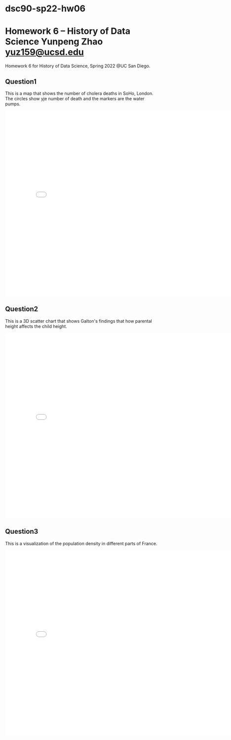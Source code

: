 # dsc90-sp22-hw06

# Homework 6 – History of Data Science Yunpeng Zhao yuz159@ucsd.edu

Homework 6 for History of Data Science, Spring 2022 @UC San Diego.

## Question1
This is a map that shows the number of cholera deaths in SoHo, London. The circles show yje number of death and the markers are the water pumps.
<iframe src='snow-map.html' width=800 height=600 frameBorder=0></iframe>

## Question2
This is a 3D scatter chart that shows Galton's findings that how parental height affects the child height.
<iframe src='plotly-fig.html' width=800 height=600 frameBorder=0></iframe>

## Question3
This is a visualization of the population density in different parts of France.
<iframe src='q3.html' width=800 height=600 frameBorder=0></iframe>
